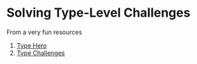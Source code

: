 # Solving Type-Level Challenges

From a very fun resources

1. [Type Hero](https://typehero.dev)
2. [Type Challenges](https://github.com/type-challenges/type-challenges)
